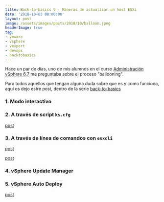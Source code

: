 ```yaml
---
title: Back-to-basics 9 - Maneras de actualizar un host ESXi
date: '2018-10-03 00:00:00'
layout: post
image: /assets/images/posts/2018/10/balloon.jpeg
headerImage: true
tag:
- vmware
- vsphere
- vexpert
- devops
- backtobasics
---
```


Hace un par de días, uno de mis alumnos en el curso [Administración vSphere 6.7](https://www.ncora.com/formacion-tic/administracion-de-vsphere/administracion-vsphere-67-training-pack/) me preguntaba sobre el proceso "ballooning". 

Para todos aquellos que tengan alguna duda sobre que es y como funciona, aquí os dejo estre post, dentro de la serie [back-to-basics](https://miquelmariano.github.io/tag/#/backtobasics)

### 1. Modo interactivo

### 2. A través de script `ks.cfg` 

[post](https://miquelmariano.github.io/2018/05/30/automate-config-ESXi/)

### 3. A través de línea de comandos con `esxcli`

[post](https://miquelmariano.github.io/2018/05/02/update-esxi-offline-bundle/)

[post](https://miquelmariano.github.io/2019/11/13/actualizacion-esxi-sin-update-manager/)

### 4. vSphere Update Manager

### 5. vSphere Auto Deploy

[post](https://miquelmariano.github.io/2018/02/14/autodeploy/)

